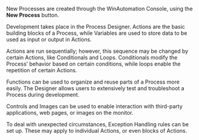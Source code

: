 New Processes are created through the WinAutomation Console, using the **New Process** button.

Development takes place in the Process Designer. Actions are the basic building blocks of a Process, while Variables are used to store data to be used as input or output in Actions.

Actions are run sequentially; however, this sequence may be changed by certain Actions, like Conditionals and Loops. Conditionals modify the Process’ behavior based on certain conditions, while loops enable the repetition of certain Actions.

Functions can be used to organize and reuse parts of a Process more easily.
The Designer allows users to extensively test and troubleshoot a Process during development.

Controls and Images can be used to enable interaction with third-party applications, web pages, or images on the monitor.

To deal with unexpected circumstances, Exception Handling rules can be set up. These may apply to individual Actions, or even blocks of Actions.
